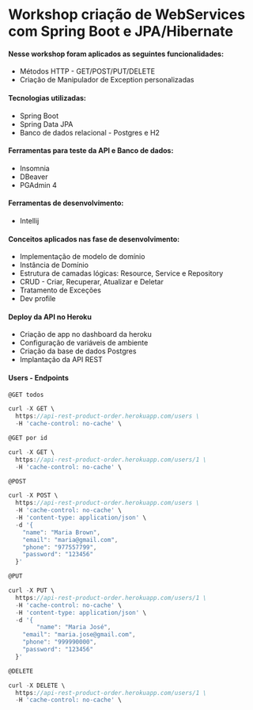 # Workshop criação de WebServices com Spring Boot e JPA/Hibernate

#### Nesse workshop foram aplicados as seguintes funcionalidades:

* Métodos HTTP - GET/POST/PUT/DELETE
* Criação de Manipulador de Exception personalizadas

#### Tecnologias utilizadas:

* Spring Boot
* Spring Data JPA
* Banco de dados relacional - Postgres e H2

#### Ferramentas para teste da API e Banco de dados:

* Insomnia
* DBeaver
* PGAdmin 4

#### Ferramentas de desenvolvimento:

* Intellij

#### Conceitos aplicados nas fase de desenvolvimento:

* Implementação de modelo de domínio
* Instância de Domínio
* Estrutura de camadas lógicas: Resource, Service e Repository
* CRUD - Criar, Recuperar, Atualizar e Deletar
* Tratamento de Exceções
* Dev profile

#### Deploy da API no Heroku

* Criação de app no dashboard da heroku
* Configuração de variáveis de ambiente
* Criação da base de dados Postgres
* Implantação da API REST

#### Users - Endpoints

```js
@GET todos

curl -X GET \
  https://api-rest-product-order.herokuapp.com/users \
  -H 'cache-control: no-cache' \
```

```js
@GET por id

curl -X GET \
  https://api-rest-product-order.herokuapp.com/users/1 \
  -H 'cache-control: no-cache' \
```

```js
@POST

curl -X POST \
  https://api-rest-product-order.herokuapp.com/users \
  -H 'cache-control: no-cache' \
  -H 'content-type: application/json' \
  -d '{
	"name": "Maria Brown",
	"email": "maria@gmail.com",
	"phone": "977557799",
	"password": "123456"
  }'
```

```js
@PUT

curl -X PUT \
  https://api-rest-product-order.herokuapp.com/users/1 \
  -H 'cache-control: no-cache' \
  -H 'content-type: application/json' \
  -d '{
        "name": "Maria José",
	"email": "maria.jose@gmail.com",
	"phone": "999990000",
	"password": "123456"
  }'
```

```js
@DELETE

curl -X DELETE \
  https://api-rest-product-order.herokuapp.com/users/1 \
  -H 'cache-control: no-cache' \
```
